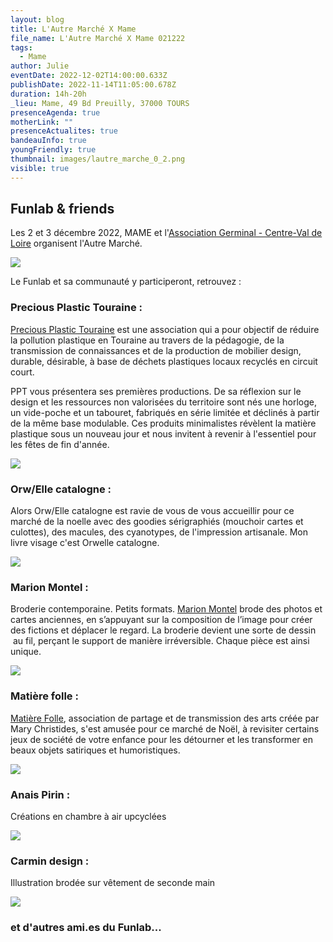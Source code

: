 ```yaml
---
layout: blog
title: L'Autre Marché X Mame
file_name: L'Autre Marché X Mame 021222
tags:
  - Mame
author: Julie
eventDate: 2022-12-02T14:00:00.633Z
publishDate: 2022-11-14T11:05:00.678Z
duration: 14h-20h
_lieu: Mame, 49 Bd Preuilly, 37000 TOURS
presenceAgenda: true
motherLink: ""
presenceActualites: true
bandeauInfo: true
youngFriendly: true
thumbnail: images/lautre_marche_0_2.png
visible: true
---
```

## Funlab & friends

Les 2 et 3 décembre 2022, MAME et l'[Association Germinal - Centre-Val de Loire](https://www.facebook.com/germinalcvdl) organisent l'Autre Marché. 

![](images/lautre_marche_0_2.png)

Le Funlab et sa communauté y participeront, retrouvez : 

### Precious Plastic Touraine :

[Precious Plastic Touraine](https://www.instagram.com/preciousplastictouraine/) est une association qui a pour objectif de réduire la pollution plastique en Touraine au travers de la pédagogie, de la transmission de connaissances et de la production de mobilier design, durable, désirable, à base de déchets plastiques locaux recyclés en circuit court.

PPT vous présentera ses premières productions. De sa réflexion sur le design et les ressources non valorisées du territoire sont nés une horloge, un vide-poche et un tabouret, fabriqués en série limitée et déclinés à partir de la même base modulable. Ces produits minimalistes révèlent la matière plastique sous un nouveau jour et nous invitent à revenir à l'essentiel pour les fêtes de fin d'année. 

![](images/ppt_tabouret_1.png)

### Orw/Elle catalogne :

Alors Orw/Elle catalogne est ravie de vous de vous accueillir 
pour ce marché de la noelle avec des goodies sérigraphiés (mouchoir cartes et culottes), des macules, des cyanotypes, de l'impression artisanale. Mon livre visage c'est Orwelle catalogne.

![](images/orw_elle_catalogne-copie-.jpg)

### Marion Montel :

Broderie contemporaine. Petits formats.
[Marion Montel](https://www.facebook.com/broderiecontemporaine) brode des photos et cartes anciennes, en s’appuyant sur la composition de l’image pour créer des fictions et déplacer le regard. La broderie devient une sorte de dessin  au fil, perçant le support de manière irréversible. Chaque pièce est ainsi unique.

![](images/marion_montel_1.jpeg)

### Matière folle :

[Matière Folle](https://www.facebook.com/matierefolle), association de partage et de transmission des arts créée par Mary Christides, s'est amusée pour ce marché de Noël, à revisiter certains jeux de société de votre enfance pour les détourner et les transformer en beaux objets satiriques et humoristiques.

![](images/matiere-folle-1.jpg)

### Anais Pirin :

Créations en chambre à air upcyclées

![](images/anais_pirin.jpeg)

### Carmin design :

Illustration brodée sur vêtement de seconde main

![](images/carmin-design.png)

### et d'autres ami.es du Funlab...